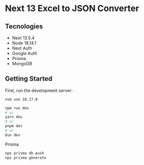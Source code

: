 # Next 13 Excel to JSON Converter

## Tecnologies

- Next 13.5.4
- Node 18.14.1
- Next Auth
- Google Auth
- Prisma
- MongoDB

## Getting Started

First, run the development server:

```bash
nvm use 18.17.0

npm run dev
# or
yarn dev
# or
pnpm dev
# or
bun dev
```

Prisma

```bash
npx prisma db push
npx prisma generate
```
